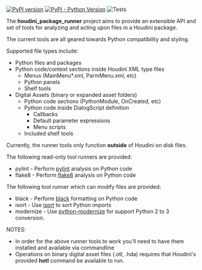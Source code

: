[![PyPI version](https://img.shields.io/pypi/v/houdini_package_runner)](https://pypi.org/pypi/houdini_package_runner)
[![PyPI - Python Version](https://img.shields.io/pypi/pyversions/houdini_package_runner)](https://pypi.org/pypi/houdini_package_runner)
![Tests](https://github.com/captainhammy/houdini_package_runner/actions/workflows/tests.yml/badge.svg)

The **houdini_package_runner** project aims to provide an extensible API and set of tools for analyzing and acting upon
files in a Houdini package.

The current tools are all geared towards Python compatibility and styling.

Supported file types include:
- Python files and packages
- Python code/context sections inside Houdini XML type files
  - Menus (MainMenu*.xml, ParmMenu.xml, etc)
  - Python panels
  - Shelf tools
- Digital Assets (binary or expanded asset folders)
  - Python code sections (PythonModule, OnCreated, etc)
  - Python code inside DialogScript definition
    - Callbacks
    - Default parameter expressions
    - Menu scripts
  - Included shelf tools

Currently, the runner tools only function **outside** of Houdini on disk files.

The following read-only tool runners are provided:
- pylint - Perform [pylint](https://pypi.org/project/pylint/) analysis on Python code
- flake8 - Perform [flake8](https://pypi.org/project/flake8/) analysis on Python code

The following tool runner which can modify files are provided:
- black - Perform [black](https://pypi.org/project/black/) formatting on Python code
- isort - Use [isort](https://pypi.org/project/isort) to sort Python imports
- modernize - Use [python-modernize](https://pypi.org/project/modernize) for support Python 2 to 3 conversion.

NOTES:
- In order for the above runner tools to work you'll need to have them installed and available via commandline
- Operations on binary digital asset files (.otl, .hda) requires that Houdini's provided **hotl** command be available to run.
